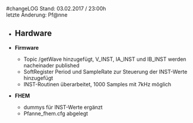 #changeLOG
Stand: 03.02.2017 / 23:00h  
letzte Änderung: Pf@nne

- **Hardware**
  - 
  
- **Firmware**
  - Topic /getWave hinzugefügt, V_INST, IA_INST und IB_INST werden nacheinader published
  - SoftRegister Period und SampleRate zur Steuerung der INST-Werte hinzugefügt
  - INST-Routinen überarbeitet, 1000 Samples mit 7kHz möglich

- **FHEM**
  - dummys für INST-Werte ergänzt
  - Pfanne_fhem.cfg abgelegt
  

